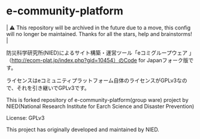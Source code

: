 e-community-platform
====================
| ⚠️ This repository will be archived in the future due to a move, this config will no longer be maintained. Thanks for all the stars, help and brainstorms! |


防災科学研究所(NIED)によるサイト構築・運営ツール「eコミグループウェア 」（http://ecom-plat.jp/index.php?gid=10454）のCode for Japanフォーク版です。

ライセンスはeコミュニティプラットフォーム自体のライセンスがGPLv3なので、それを引き継いでGPLv3です。


This is forked repository of e-community-platform(group ware) project by NIED(National Research Institute for Earch Science and Disaster Prevention)

License: GPLv3

This project has originally developed and maintained by NIED.
